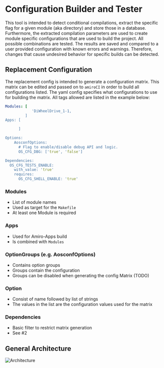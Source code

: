 # Configuration Builder and Tester
This tool is intended to detect conditional compilations, extract the specific flag
for a given module (aka directory) and store those in a database.
Furthermore, the extracted compilation parameters are used to create module specific configurations that
are used to build the project.
All possible combinations are tested. The results are saved and compared to a user provided configuration with
known errors and warnings.
Therefore, changes that cause undesired behavior for specific builds can be detected.

## Replacement Configuration
The replacement config is intended to generate a configuration matrix.
This matrix can be edited and passed on to `amiroCI` in order to build all configurations listed.
The yaml config specifies what configurations to use for building the matrix.
All tags allowed are listed in the example below:

```yaml
Modules: [
            'DiWheelDrive_1-1,
         ]
Apps: [

      ]

Options:
    AosconfOptions:
      # Flag to enable/disable debug API and logic.
      OS_CFG_DBG: ['true', 'false']

Dependencies:
  OS_CFG_TESTS_ENABLE:
    with_value: 'true'
    requires:
      OS_CFG_SHELL_ENABLE: 'true'
```
### Modules
* List of module names
* Used as target for the `Makefile`
* At least one Module is required

### Apps
* Used for Amiro-Apps build
* Is combined with `Modules`

### OptionGroups (e.g. AosconfOptions)
* Contains option groups
* Groups contain the configuration
* Groups can be disabled when generating the config Matrix (TODO)

### Option
* Consist of name followed by list of strings
* The values in the list are the configuration values used for the matrix

### Dependencies
* Basic filter to restrict matrix generation
* See #2

## General Architecture
<img src="assets/architecture.png"
     alt="Architecture"
     style="float: left; margin-right: 10px;" />

<!-- ## Search Module -->
<!-- ## Configuration Module -->
<!-- ## AutoCompile Module -->
<!-- ## Reporter Module -->
<!-- ## CLI -->
